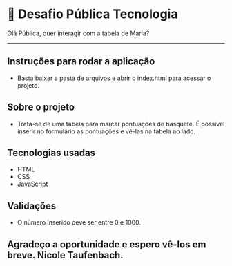 # 🏀 Desafio Pública Tecnologia

Olá Pública, quer interagir com a tabela de Maria?

<hr>

<h2>Instruções para rodar a aplicação</h2>
<ul>
<li>Basta baixar a pasta de arquivos e abrir o index.html para acessar o projeto.</li>
</ul>

<h2>Sobre o projeto</h2>
<ul>
<li>Trata-se de uma tabela para marcar pontuações de basquete. É possível inserir no formulário as pontuações e vê-las na tabela ao lado. </li>
</ul>

<h2>Tecnologias usadas</h2>
<ul>
<li>HTML</li>
<li>CSS</li>
<li>JavaScript</li>
</ul>

<h2>Validações</h2>
<ul>
<li>O número inserido deve ser entre 0 e 1000.</li>
</ul>

<h2>Agradeço a oportunidade e espero vê-los em breve. Nicole Taufenbach. </h2>
